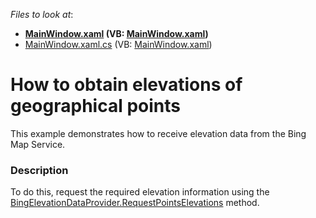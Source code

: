 <!-- default file list -->
*Files to look at*:

* **[MainWindow.xaml](./CS/BingElevationDataWpf/MainWindow.xaml) (VB: [MainWindow.xaml](./VB/BingElevationDataWpf/MainWindow.xaml))**
* [MainWindow.xaml.cs](./CS/BingElevationDataWpf/MainWindow.xaml.cs) (VB: [MainWindow.xaml](./VB/BingElevationDataWpf/MainWindow.xaml))
<!-- default file list end -->
# How to obtain elevations of geographical points


This example demonstrates how to receive elevation data from the Bing Map Service.


<h3>Description</h3>

To do this, request the required elevation information using the <a href="https://documentation.devexpress.com/#WPF/DevExpressXpfMapBingElevationDataProvider_RequestPointsElevationstopic(ZsR7ew)">BingElevationDataProvider.RequestPointsElevations</a>&nbsp;method.

<br/>


